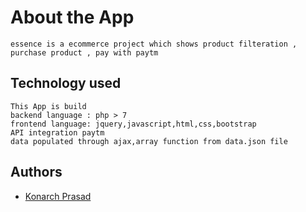 # About the App

    essence is a ecommerce project which shows product filteration , purchase product , pay with paytm

## Technology used

    This App is build 
    backend language : php > 7
    frontend language: jquery,javascript,html,css,bootstrap
    API integration paytm
    data populated through ajax,array function from data.json file

 ## Authors
- [Konarch Prasad ](https://github.com/konarch-dev)